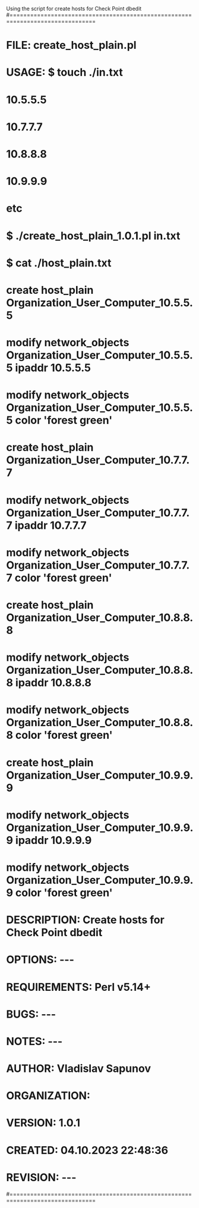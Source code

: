 Using the script for create hosts for Check Point dbedit
#===============================================================================
#
#       FILE: create_host_plain.pl 
#
#       USAGE: $ touch ./in.txt
#		10.5.5.5	
#		10.7.7.7
#		10.8.8.8
#		10.9.9.9
#		etc
#
#		$ ./create_host_plain_1.0.1.pl in.txt
#
#		$ cat ./host_plain.txt
#		create host_plain Organization_User_Computer_10.5.5.5
#		modify network_objects Organization_User_Computer_10.5.5.5 ipaddr 10.5.5.5
#		modify network_objects Organization_User_Computer_10.5.5.5 color 'forest green'
#		create host_plain Organization_User_Computer_10.7.7.7
#		modify network_objects Organization_User_Computer_10.7.7.7 ipaddr 10.7.7.7
#		modify network_objects Organization_User_Computer_10.7.7.7 color 'forest green'
#		create host_plain Organization_User_Computer_10.8.8.8
#		modify network_objects Organization_User_Computer_10.8.8.8 ipaddr 10.8.8.8
#		modify network_objects Organization_User_Computer_10.8.8.8 color 'forest green'
#		create host_plain Organization_User_Computer_10.9.9.9
#		modify network_objects Organization_User_Computer_10.9.9.9 ipaddr 10.9.9.9
#		modify network_objects Organization_User_Computer_10.9.9.9 color 'forest green'
#
#  DESCRIPTION: Create hosts for Check Point dbedit
#
#      OPTIONS: ---
# REQUIREMENTS: Perl v5.14+ 
#         BUGS: ---
#        NOTES: ---
#       AUTHOR: Vladislav Sapunov 
# ORGANIZATION:
#      VERSION: 1.0.1
#      CREATED: 04.10.2023 22:48:36
#     REVISION: ---
#=============================================================================== 

